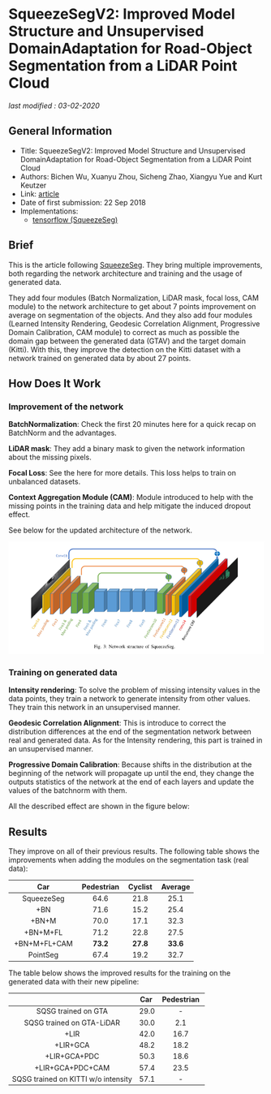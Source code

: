 # SqueezeSegV2: Improved Model Structure and Unsupervised DomainAdaptation for Road-Object Segmentation from a LiDAR Point Cloud

_last modified : 03-02-2020_

## General Information

- Title: SqueezeSegV2: Improved Model Structure and Unsupervised DomainAdaptation for Road-Object Segmentation from a LiDAR Point Cloud
- Authors: Bichen Wu, Xuanyu Zhou, Sicheng Zhao, Xiangyu Yue and Kurt Keutzer
- Link: [article](https://arxiv.org/abs/1809.08495)
- Date of first submission: 22 Sep 2018
- Implementations: 
    - [tensorflow (SqueezeSeg)](https://github.com/BichenWuUCB/SqueezeSeg)

## Brief

This is the article following [SqueezeSeg](https://arxiv.org/abs/1710.07368). They bring multiple improvements, both regarding the network architecture and training and the usage of generated data.

They add four modules (Batch Normalization, LiDAR mask, focal loss, CAM module) to the network architecture to get about 7 points improvement on average on segmentation of the objects. And they also add four modules (Learned Intensity Rendering, Geodesic Correlation Alignment, Progressive Domain Calibration, CAM module) to correct as much as possible the domain gap between the generated data (GTAV) and the target domain (Kitti). With this,  they improve the detection on the Kitti dataset with a network trained on generated data by about 27 points.

## How Does It Work

### Improvement of the network

**BatchNormalization**: Check the first 20 minutes here for a quick recap on BatchNorm and the advantages.

**LiDAR mask**: They add a binary mask to given the network information about the missing pixels.

**Focal Loss**: See the here for more details. This loss helps to train on unbalanced datasets.

**Context Aggregation Module (CAM)**: Module introduced to help with the missing points in the training data and help mitigate the induced dropout effect.

See below for the updated architecture of the network.

![Network](https://raw.githubusercontent.com/D3lt4lph4/papers/master/docs/images/imageseg/squeezeseg/network.png "Network")

### Training on generated data

**Intensity rendering**: To solve the problem of missing intensity values in the data points, they train a network to generate intensity from other values. They train this network in an unsupervised manner.

**Geodesic Correlation Alignment**: This is introduce to correct the distribution differences at the end of the segmentation network between real and generated data. As for the Intensity rendering, this part is trained in an unsupervised manner.

**Progressive Domain Calibration**: Because shifts in the distribution at the beginning of the network will propagate up until the end, they change the outputs statistics of the network at the end of each layers and update the values of the batchnorm with them.

All the described effect are shown in the figure below:

## Results

They improve on all of their previous results. The following table shows the improvements when adding the modules on the segmentation task (real data):

| Car | Pedestrian | Cyclist | Average |
|:--:|:-:|:-:|:-:|
| SqueezeSeg | 64.6 | 21.8 | 25.1 | 37.2 |
| +BN | 71.6 | 15.2 | 25.4 | 37.4 |
| +BN+M | 70.0 | 17.1 | 32.3 | 39.8 |
| +BN+M+FL | 71.2 | 22.8 | 27.5 | 40.5 |
| +BN+M+FL+CAM | **73.2** | **27.8** | **33.6** | **44.9** |
| PointSeg | 67.4 | 19.2 | 32.7 | 39.8 |

The table below shows the improved results for the training on the generated data with their new pipeline:

|  | Car | Pedestrian |
|:-:|:-:|:-:|
| SQSG trained on GTA | 29.0 | - |
| SQSG trained on GTA-LiDAR | 30.0 | 2.1 |
| +LIR | 42.0 | 16.7 |
| +LIR+GCA | 48.2 | 18.2 |
| +LIR+GCA+PDC | 50.3 | 18.6 |
| +LIR+GCA+PDC+CAM | 57.4 | 23.5 |
| SQSG trained on KITTI w/o intensity | 57.1 | - |